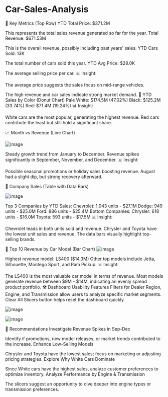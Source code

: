 # Car-Sales-Analysis
📌 Key Metrics (Top Row)
YTD Total Price: $371.2M

This represents the total sales revenue generated so far for the year.
Total Revenue: $671.53M

This is the overall revenue, possibly including past years' sales.
YTD Cars Sold: 13K


The total number of cars sold this year.
YTD Avg Price: $28.0K

The average selling price per car.
📊 Insight:

The average price suggests the sales focus on mid-range vehicles.                                  

The high revenue and car sales indicate strong market demand.
🎨 YTD Sales by Color (Donut Chart)
Pale White: $174.5M (47.02%)
Black: $125.2M (33.74%)
Red: $71.4M (19.24%)
📊 Insight:

White cars are the most popular, generating the highest revenue.
Red cars contribute the least but still hold a significant share.

📈 Month vs Revenue (Line Chart)

![image](https://github.com/user-attachments/assets/54c98481-e733-4fc8-8a14-0969c5470f04)


Steady growth trend from January to December.
Revenue spikes significantly in September, November, and December.
📊 Insight:

Possible seasonal promotions or holiday sales boosting revenue.
August had a slight dip, but strong recovery afterward.


🏢 Company Sales (Table with Data Bars)

![image](https://github.com/user-attachments/assets/3b7ee22b-10f3-412c-a8f7-3b449ffd928a)


Top 3 Companies by YTD Sales:
Chevrolet: 1,043 units - $27.1M
Dodge: 949 units - $25.0M
Ford: 886 units - $25.4M
Bottom Companies:
Chrysler: 618 units - $16.0M
Toyota: 593 units - $17.5M
📊 Insight:

Chevrolet leads in both units sold and revenue.
Chrysler and Toyota have the lowest unit sales and revenue.
The data bars visually highlight top-selling brands.


🚗 Top 10 Revenue by Car Model (Bar Chart)
![image](https://github.com/user-attachments/assets/455174d5-93a7-4db9-97d3-8c6fb47003e2)

Highest revenue model: LS400 ($14.3M)
Other top models include Jetta, Silhouette, Montego Sport, and Ram Pickup.
📊 Insight:

The LS400 is the most valuable car model in terms of revenue.
Most models generate revenue between $9M - $14M, indicating an evenly spread product portfolio.
🛠 Dashboard Usability Features
Filters for Dealer Region, Engine, and Transmission allow users to analyze specific market segments.
Clear All Slicers button helps reset the dashboard quickly.

![image](https://github.com/user-attachments/assets/6568637d-158d-4e41-a75b-85e1259272d0)








![image](https://github.com/user-attachments/assets/566a998a-8344-43d6-ac3b-82d4607406f8)


🚀 Recommendations
Investigate Revenue Spikes in Sep-Dec

Identify if promotions, new model releases, or market trends contributed to the increase.
Enhance Low-Selling Models

Chrysler and Toyota have the lowest sales; focus on marketing or adjusting pricing strategies.
Explore Why White Cars Dominate

Since White cars have the highest sales, analyze customer preferences to optimize inventory.
Analyze Performance by Engine & Transmission

The slicers suggest an opportunity to dive deeper into engine types or transmission preferences.

